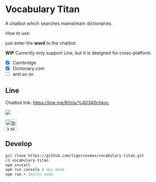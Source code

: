 # Vocabulary Titan

A chatbot which searches mainstream dictionaries.

*How to use*:

just enter the **word** to the chatbot.

**WIP** Currently only support Line, but it is designed for cross-platform.

- [X] Cambridge
- [X] Dictionary.com
- [ ] and so on

## Line

Chatbot link: https://line.me/R/ti/p/%40340chkoc

![](https://user-images.githubusercontent.com/18013815/63000869-c4f7d100-bea4-11e9-8aae-9cc940a9a6e0.png)

<a href="http://nav.cx/12X8krV"><img src="https://scdn.line-apps.com/n/line_add_friends/btn/zh-Hant.png" alt="加入好友" height="36" border="0"></a>

## Develop

```sh
git clone https://github.com/tigercosmos/vocabulary-titan.git
cd vocabulary-titan
npm install
npm run console # dev mode
npm run # deploy mode
```
